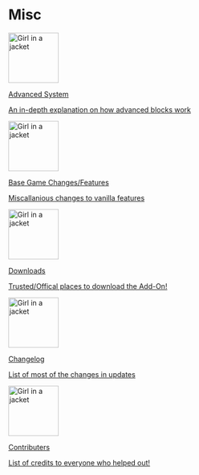 # Misc

<a href="/Vanilla-Upgrade-Wiki/advanced_system.html">
<div class="SmallLinkCard">
  <div class="aimg"><img src="/ass-sets/items/advanced_filter.png" alt="Girl in a jacket" width="100" height="100"></div>
  <div class="textBox">
    <p class="h1">Advanced System</p>
    <p class="p">An in-depth explanation on how advanced blocks work</p>
  <div>
</div></div></div></a>

<b></b>

<a href="/Vanilla-Upgrade-Wiki/base_game_changes.html">
<div class="SmallLinkCard">
  <div class="aimg"><img src="https://minecraft.wiki/images/Chicken_Artwork_2.png?ba2ae" alt="Girl in a jacket" width="100" height="100"></div>
  <div class="textBox">
    <p class="h1">Base Game Changes/Features</p>
    <p class="p">Miscallanious changes to vanilla features</p>
  <div>
</div></div></div></a>

<b></b>

<a href="/Vanilla-Upgrade-Wiki/downloads.html">
<div class="SmallLinkCard">
  <div class="aimg"><img src="https://minecraft.wiki/images/15th-Anniversary-Drowned.png?a4efb" alt="Girl in a jacket" width="100" height="100"></div>
  <div class="textBox">
    <p class="h1">Downloads</p>
    <p class="p">Trusted/Offical places to download the Add-On!</p>
  <div>
</div></div></div></a>

<b></b>

<a href="/Vanilla-Upgrade-Wiki/changelog.html">
<div class="SmallLinkCard">
  <div class="aimg"><img src="https://minecraft.wiki/images/Saddled_Pig_Artwork.png?e6449" alt="Girl in a jacket" width="100" height="100"></div>
  <div class="textBox">
    <p class="h1">Changelog</p>
    <p class="p">List of most of the changes in updates</p>
  <div>
</div></div></div></a>

<b></b>

<a href="/Vanilla-Upgrade-Wiki/contributions.html">
<div class="SmallLinkCard">
  <div class="aimg"><img src="https://minecraft.wiki/images/thumb/Wandering_Trader_art.png/800px-Wandering_Trader_art.png?47aa6" alt="Girl in a jacket" width="100" height="100"></div>
  <div class="textBox">
    <p class="h1">Contributers</p>
    <p class="p">List of credits to everyone who helped out!</p>
  <div>
</div></div></div></a>

<b></b>